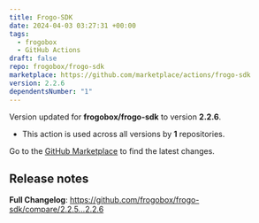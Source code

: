 ```yaml
---
title: Frogo-SDK
date: 2024-04-03 03:27:31 +00:00
tags:
  - frogobox
  - GitHub Actions
draft: false
repo: frogobox/frogo-sdk
marketplace: https://github.com/marketplace/actions/frogo-sdk
version: 2.2.6
dependentsNumber: "1"
---
```



Version updated for **frogobox/frogo-sdk** to version **2.2.6**.
- This action is used across all versions by **1** repositories.

Go to the [GitHub Marketplace](https://github.com/marketplace/actions/frogo-sdk) to find the latest changes.

## Release notes

**Full Changelog**: https://github.com/frogobox/frogo-sdk/compare/2.2.5...2.2.6
